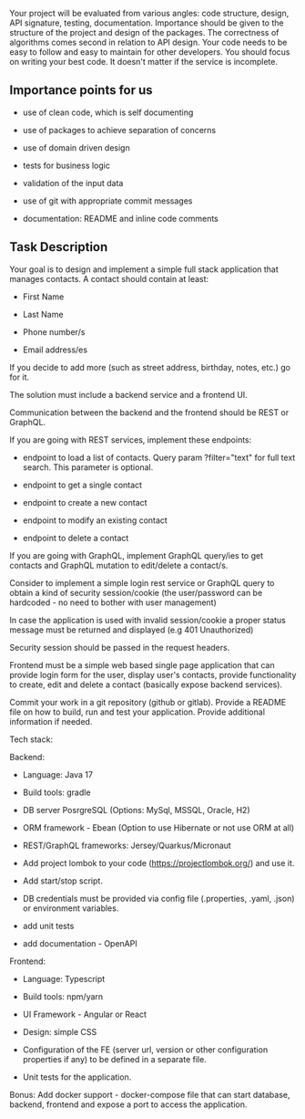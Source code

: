 
Your project will be evaluated from various angles: code structure, design, API signature, testing, documentation. Importance should be given to the structure of the project and design of the packages. The correctness of algorithms comes second in relation to API design. Your code needs to be easy to follow and easy to maintain for other developers. You should focus on writing your best code. It doesn't matter if the service is incomplete.



## Importance points for us



- use of clean code, which is self documenting

- use of packages to achieve separation of concerns

- use of domain driven design

- tests for business logic

- validation of the input data

- use of git with appropriate commit messages

- documentation: README and inline code comments



## Task Description



Your goal is to design and implement a simple full stack application that manages contacts. A contact should contain at least:

- First Name

- Last Name

- Phone number/s

- Email address/es

If you decide to add more (such as street address, birthday, notes,  etc.) go for it.



The solution must include a backend service and a frontend UI.

Communication between the backend and the frontend should be REST or GraphQL.



If you are going with REST services, implement these endpoints:

* endpoint to load a list of contacts. Query param ?filter="text" for full text search. This parameter is optional.

* endpoint to get a single contact

* endpoint to create a new contact

* endpoint to modify an existing contact

* endpoint to delete a contact



If you are going with GraphQL, implement GraphQL query/ies to get contacts and GraphQL mutation to edit/delete a contact/s.

Consider to implement a simple login rest service or GraphQL query to obtain a kind of security session/cookie (the user/password can be hardcoded - no need to bother with user management)

In case the application is used with invalid session/cookie a proper status message must be returned and displayed (e.g 401 Unauthorized)

Security session should be passed in the request headers.



Frontend must be a simple web based single page application that can provide login form for the user, display user's contacts, provide functionality to create, edit and delete a contact (basically expose backend services).



Commit your work in a git repository (github or gitlab). Provide a README file on how to build, run and test your application. Provide additional information if needed.



Tech stack:

Backend:

- Language: Java 17

- Build tools: gradle

- DB server PosrgreSQL (Options: MySql, MSSQL, Oracle, H2)

- ORM framework - Ebean (Option to use Hibernate or not use ORM at all)

- REST/GraphQL frameworks: Jersey/Quarkus/Micronaut

- Add project lombok to your code (https://projectlombok.org/) and use it.

- Add start/stop script.

- DB credentials must be provided via config file (.properties, .yaml, .json) or environment variables.

- add unit tests

- add documentation - OpenAPI

Frontend:

- Language: Typescript

- Build tools: npm/yarn

- UI Framework - Angular or React

- Design: simple CSS

- Configuration of the FE (server url, version or other configuration properties if any) to be defined in a separate file.

- Unit tests for the application.



Bonus: Add docker support - docker-compose file that can start database, backend, frontend and expose a port to access the application.
